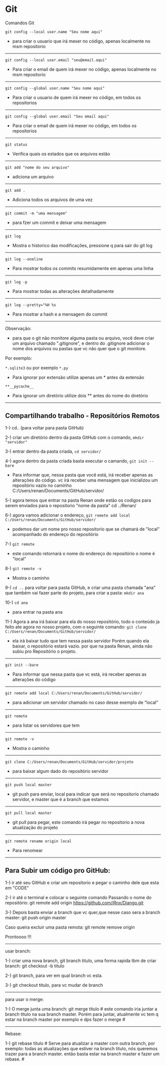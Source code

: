 # Git
Comandos Git

`git config --local user.name "Seu nome aqui"`
- para criar o usuario que irá mexer no código, apenas localmente no msm repositorio 
-----------------------------------------------------------------------------------------------------------------------------------------------
`git config --local user.email "seu@email.aqui"` 
- Para criar o email de quem irá mexer no código, apenas localmente no msm repositorio
-----------------------------------------------------------------------------------------------------------------------------------------------

`git config --global user.name "Seu nome aqui"`  
- Para criar o usuario de quem irá mexer no código, em todos os repositorios
-----------------------------------------------------------------------------------------------------------------------------------------------

`git config --global user.email "Seu email aqui"`
- Para criar o email de quem irá mexer no código, em todos os repositorios
-----------------------------------------------------------------------------------------------------------------------------------------------

`git status`
- Verifica quais os estados que os arquivos estão
-----------------------------------------------------------------------------------------------------------------------------------------------

`git add "nome do seu arquivo"` 
- adiciona um arquivo
-----------------------------------------------------------------------------------------------------------------------------------------------

`git add .`
- Adiciona todos os arquivos de uma vez
-----------------------------------------------------------------------------------------------------------------------------------------------

`git commit -m "uma mensagem"` 
- para fzer um commit e deixar uma mensagem
-----------------------------------------------------------------------------------------------------------------------------------------------
`git log`
- Mostra o historico das modificações, pressione q para sair do git log
-----------------------------------------------------------------------------------------------------------------------------------------------

`git log --oneline`
- Para mostrar todos os commits resumidamente em apenas uma linha
-----------------------------------------------------------------------------------------------------------------------------------------------

`git log -p` 
- Para mostrar todas as alterações detalhadamente
-----------------------------------------------------------------------------------------------------------------------------------------------

`git log --pretty="%H %s`
- Para mostrar a hash e a mensagem do commit
-----------------------------------------------------------------------------------------------------------------------------------------------
Observação:

- para que o git não monitore alguma pasta ou arquivo, você deve criar um arquivo chamado ".gitignore", e dentro do .gitignore adicionar o nome dos arquivos ou pastas que vc não quer que o git monitore.

Por exemplo:

`*.sqlite3` ou por exemplo `*.py`
- Para ignorar por extensão utilize apenas um * antes da extensão

`**__pycache__`
- Para ignorar um diretório utilize dois ** antes do nome do diretório
								
-----------------------------------------------------------------------------------------------------------------------------------------------

## Compartilhando trabalho - Repositórios Remotos

1-) cd.. (para voltar para pasta GitHub)

2-) criar um diretório dentro da pasta GitHub com o comando, `mkdir "servidor"`

3-) entrar dentro da pasta criada, `cd servidor/`

4-) agora dentro da pasta criada basta executar o camando, `git init --bare` 
- Para informar que, nessa pasta que você está, irá receber apenas as alterações do código. vc irá receber uma mensagem que inicializou um repositório vazio no caminho C:/Users/renan/Documents/GitHub/servidor/

5-) agora temos que entrar na pasta Renan onde estão os codigos para serem enviados para o repositorio "nome da pasta" cd ../Renan/

6-) agora vamos adicionar o endereço, `git remote add local C:/Users/renan/Documents/GitHub/servidor/`  
- podemos dar um nome pro nosso repositorio que se chamará de "local" acompanhado do endereço do repositório

7-) `git remote`
- este comando retornará o nome do endereço do repositório o nome é "local" 

8-) `git remote -v`
- Mostra o caminho

9-) `cd ..` para voltar para pasta GitHub, e criar uma pasta chamada "ana" que também vai fazer parte do projeto, para criar a pasta: `mkdir ana`

10-) `cd ana`
- para entrar na pasta ana

11-) Agora a ana irá baixar para ela do nosso repositório, todo o conteúdo ja feito ate agora no nosso projeto, com o seguinte comando: `git clone  C:/Users/renan/Documents/GitHub/servidor/`
- ela irá baixar tudo que tem nessa pasta servidor Porém quando ela baixar, o repositório estará vazio. por que na pasta Renan, ainda não subiu pro Repositório o projeto. 

-----------------------------------------------------------------------------------------------------------------------------------------------

`git init --bare` 
- Para informar que nessa pasta que vc está, irá receber apenas as alterações do código
-----------------------------------------------------------------------------------------------------------------------------------------------

`git remote add local C:/Users/renan/Documents/GitHub/servidor/` 
- para adicionar um servidor chamado no caso desse exemplo de "local"
-----------------------------------------------------------------------------------------------------------------------------------------------

`git remote`  
- para listar os servidores que tem
-----------------------------------------------------------------------------------------------------------------------------------------------

`git remote -v`  
- Mostra o caminho
-----------------------------------------------------------------------------------------------------------------------------------------------

`git clone C:/Users/renan/Documents/GitHub/servidor/projeto` 
- para baixar algum dado do repositório servidor
-----------------------------------------------------------------------------------------------------------------------------------------------

`git push local master`
- git push para enviar, local para indicar que será no repositorio chamado servidor, e master que é a branch que estamos
-----------------------------------------------------------------------------------------------------------------------------------------------

`git pull local master` 
- git pull para pegar, este comando irá pegar no repositorio a nova atualização do projeto
-----------------------------------------------------------------------------------------------------------------------------------------------

`git remote rename origin local`
- Para renomear

-----------------------------------------------------------------------------------------------------------------------------------------------

## Para Subir um código pro GitHub:

1-) ir até seu GitHub e criar um repositorio e pegar o caminho dele que esta em "CODE"

2-) ir até o terminal e colocar o seguinte comando Passando o nome do repositório: git remote add origin https://github.com/iRnx/Django.git

3-) Depois basta enviar a branch que vc quer,que nesse caso sera a branch master: git push origin master

Caso queira excluir uma pasta remota: git remote remove origin

Prontoooo !!! 

-----------------------------------------------------------------------------------------------------------------------------------------------

usar branch:

1-) criar uma nova branch, git branch titulo, uma forma rapida tbm de criar branch: git checkout -b titulo

2-) git branch, para ver em qual branch vc esta.

3-) git checkout titulo, para vc mudar de branch

-----------------------------------------------------------------------------------------------------------------------------------------------

para usar o merge:

1-) O merge junta uma branch: git merge titulo  # este comando iria juntar a branch titulo na sua branch master. Porém para juntar, atualmente vc tem q estar na branch master por exemplo e dps fazer o merge #

-----------------------------------------------------------------------------------------------------------------------------------------------

Rebase:

1-) git rebase titulo # Serve para atualizar a master com outra branch, por exemplo: todas as atualizações que estiver na branch titulo, nós queremos trazer para a branch master. então basta estar na branch master e fazer um rebase. #
